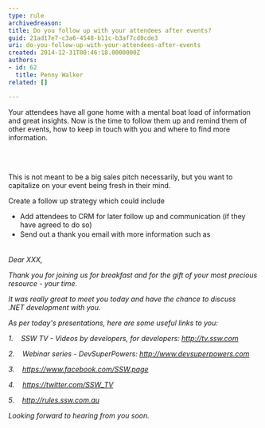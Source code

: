 ```yaml
---
type: rule
archivedreason: 
title: Do you follow up with your attendees after events?
guid: 21ad17e7-c3a6-4548-b11c-b3af7cd0cde3
uri: do-you-follow-up-with-your-attendees-after-events
created: 2014-12-31T00:46:18.0000000Z
authors:
- id: 62
  title: Penny Walker
related: []

---
```



<p class="ssw15-rteElement-P">Your attendees have all gone home with a mental boat load of information and great insights. Now is the time to follow them up and remind them of other events, how to keep in touch with you and where to find more information.&#160;​​</p>
<br><excerpt class='endintro'></excerpt><br>
<p>This is not meant to be a big sales pitch necessarily, but you want to capitalize on your event being fresh in their mind. </p><p>Create a follow up strategy which could include</p><ul><li>Add attendees to CRM for later follow up and communication (if they have agreed to do so)</li><li><span style="line-height&#58;1.6;">Send out a thank you email with more information such as</span><br></li></ul><p> <br><em>Dear XXX,&#160;</em></p><p><em>Thank you for&#160;joining us for breakfast and for the gift of your most precious resource - your time.&#160;</em></p><p><em>It was really great to meet you&#160;today and have the chance to discuss .NET&#160;development with you.&#160;</em></p><p><em>As per today's presentations, here are some useful links to you&#58;</em></p><p><em>1.</em>&#160;&#160;&#160; <em>SSW TV - Videos by developers, for developers&#58;&#160;</em><a href="http&#58;//tv.ssw.com/"><em>http&#58;//tv.ssw.com </em></a></p><p><em>2.</em>&#160;&#160;&#160; <em>Webinar series -&#160;DevSuperPowers&#58;&#160;</em><a href="http&#58;//www.devsuperpowers.com/"><em>http&#58;//www.devsuperpowers.com</em></a></p><p><em>3.</em>&#160;&#160;&#160; <a href="https&#58;//www.facebook.com/SSW.page"><em>https&#58;//www.facebook.com/SSW.page</em></a></p><p><em>4.</em>&#160;&#160;&#160; <a href="https&#58;//twitter.com/SSW_TV"><em>https&#58;//twitter.com/SSW_TV</em></a></p><p><em>5.</em>&#160;&#160;&#160; <a href="/"><em>http&#58;//rules.ssw.com.au</em></a>​</p><p><em>Looking forward to hearing from you soon.</em></p>


